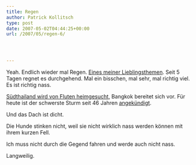 ```yaml
---
title: Regen
author: Patrick Kollitsch
type: post
date: 2007-05-02T04:44:25+00:00
url: /2007/05/regen-6/




---
```

Yeah. Endlich wieder mal Regen. [Eines meiner Lieblingsthemen][1]. Seit 5 Tagen regnet es durchgehend. Mal ein bisschen, mal sehr, mal richtig viel. Es ist richtig nass.

[Südthailand wird von Fluten heimgesucht][2], Bangkok bereitet sich vor. Für heute ist der schwerste Sturm seit 46 Jahren [angekündigt][3].

Und das Dach ist dicht.

Die Hunde stinken nicht, weil sie nicht wirklich nass werden können mit ihrem kurzen Fell. 

Ich muss nicht durch die Gegend fahren und werde auch nicht nass.

Langweilig.

 [1]: http://die.schreibbloga.de/suchen/?q=regen
 [2]: http://etna.mcot.net/query.php?nid=29195
 [3]: http://www.nationmultimedia.com/2007/05/02/national/national_30033171.php